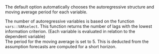 The default option automatically chooses the autoregressive structure
and moving average period for each variable.

The number of autoregressive variables is based on the function
`vars::VARselect`. This function returns the number of lags with the
lowest information criterion. (Each variable is evaluated in relation to
the dependent variable) <br> The period for the moving average is set to
5. This is deducted from the assumption forecasts are computed for a
short horizon.
